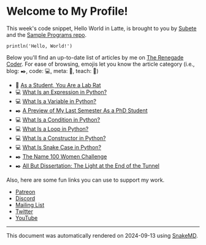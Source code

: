 # Welcome to My Profile!

This week's code snippet, Hello World in Latte, is brought to you by [Subete](https://subete.jeremygrifski.com/en/latest/) and the [Sample Programs repo](https://sampleprograms.io/).

```Latte
println('Hello, World!')
```

Below you'll find an up-to-date list of articles by me on [The Renegade Coder](https://therenegadecoder.com). For ease of browsing, emojis let you know the article category (i.e., blog: :black_nib:, code: :computer:, meta: :thought_balloon:, teach: :apple:)

- :apple: [As a Student, You Are a Lab Rat](https://therenegadecoder.com/teach/as-a-student-you-are-a-lab-rat/)
- :computer: [What Is an Expression in Python?](https://therenegadecoder.com/code/what-is-an-expression-in-python/)
- :computer: [What Is a Variable in Python?](https://therenegadecoder.com/code/what-is-a-variable-in-python/)
- :black_nib: [A Preview of My Last Semester As a PhD Student](https://therenegadecoder.com/blog/a-preview-of-my-last-semester-as-a-phd-student/)
- :computer: [What Is a Condition in Python?](https://therenegadecoder.com/code/what-is-a-condition-in-python/)
- :computer: [What Is a Loop in Python?](https://therenegadecoder.com/code/what-is-a-loop-in-python/)
- :computer: [What Is a Constructor in Python?](https://therenegadecoder.com/code/what-is-a-constructor-in-python/)
- :computer: [What Is Snake Case in Python?](https://therenegadecoder.com/code/what-is-snake-case-in-python/)
- :black_nib: [The Name 100 Women Challenge](https://therenegadecoder.com/blog/the-name-100-women-challenge/)
- :black_nib: [All But Dissertation: The Light at the End of the Tunnel](https://therenegadecoder.com/blog/all-but-dissertation-the-light-at-the-end-of-the-tunnel/)

Also, here are some fun links you can use to support my work.

- [Patreon](https://www.patreon.com/TheRenegadeCoder)
- [Discord](https://discord.gg/Jhmtj7Z)
- [Mailing List](https://therenegadecoder.com/about/newsletter)
- [Twitter](https://twitter.com/RenegadeCoder94)
- [YouTube](https://www.youtube.com/channel/UCpyoVwOqYRlSAEUPEn7P9hw)

***

This document was automatically rendered on 2024-09-13 using [SnakeMD](https://www.snakemd.io).